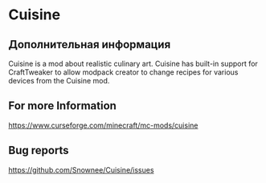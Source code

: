 # Cuisine

## Дополнительная информация

Cuisine is a mod about realistic culinary art. Cuisine has built-in support for CraftTweaker to allow modpack creator to change recipes for various devices from the Cuisine mod.

## For more Information

https://www.curseforge.com/minecraft/mc-mods/cuisine

## Bug reports

https://github.com/Snownee/Cuisine/issues
